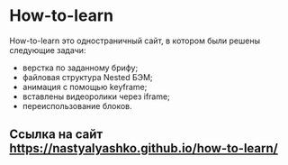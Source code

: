 # How-to-learn

How-to-learn это одностраничный сайт, в котором были решены следующие задачи:

* верстка по заданному брифу;
* файловая структура Nested БЭМ;
* анимация с помощью keyframe;
* вставлены видеоролики через iframe;
* переиспользование блоков.

## Ссылка на сайт https://nastyalyashko.github.io/how-to-learn/
